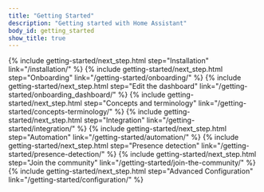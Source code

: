 ```yaml
---
title: "Getting Started"
description: "Getting started with Home Assistant"
body_id: getting_started
show_title: true
---
```


{% include getting-started/next_step.html step="Installation" link="/installation/" %}
{% include getting-started/next_step.html step="Onboarding" link="/getting-started/onboarding/" %}
{% include getting-started/next_step.html step="Edit the dashboard" link="/getting-started/onboarding_dashboard/" %}
{% include getting-started/next_step.html step="Concepts and terminology" link="/getting-started/concepts-terminology/" %}
{% include getting-started/next_step.html step="Integration" link="/getting-started/integration/" %}
{% include getting-started/next_step.html step="Automation" link="/getting-started/automation/" %}
{% include getting-started/next_step.html step="Presence detection" link="/getting-started/presence-detection/" %}
{% include getting-started/next_step.html step="Join the community" link="/getting-started/join-the-community/" %}
{% include getting-started/next_step.html step="Advanced Configuration" link="/getting-started/configuration/" %}
